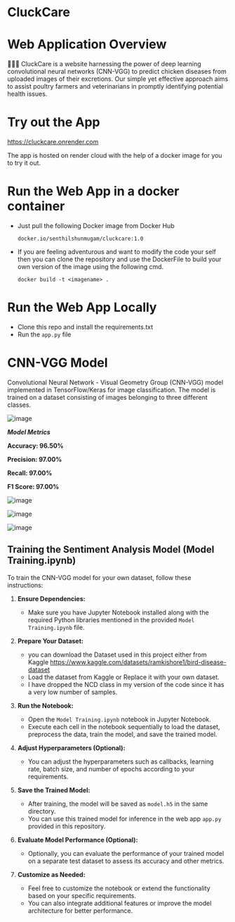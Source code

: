 # CluckCare
# Web Application Overview

🐔🐥🐓 CluckCare is a website harnessing the power of deep learning convolutional neural networks (CNN-VGG) to predict chicken diseases from uploaded images of their excretions. Our simple yet effective approach aims to assist poultry farmers and veterinarians in promptly identifying potential health issues.

# Try out the App

https://cluckcare.onrender.com

The app is hosted on render cloud with the help of a docker image for you to try it out.

# Run the Web App in a docker container
   - Just pull the following Docker image from Docker Hub

      ```docker.io/senthilshunmugam/cluckcare:1.0```


   - If you are feeling adventurous and want to modify the code your self then you can clone the repository and use the DockerFile to build your own version of the image using the following cmd.

     ```docker build -t <imagename> .```
     
# Run the Web App Locally 

   - Clone this repo and install the requirements.txt
   - Run the `app.py` file

# CNN-VGG Model 

Convolutional Neural Network - Visual Geometry Group (CNN-VGG) model implemented in TensorFlow/Keras for image classification. The model is trained on a dataset consisting of images belonging to three different classes.

![image](https://github.com/K-Senthil-Shunmugam/CluckCare/assets/113205555/a86fe681-4b1e-43a5-a262-186a015bbd4c)

***Model Metrics***


**Accuracy: 96.50%**


**Precision: 97.00%**


**Recall: 97.00%**


**F1 Score: 97.00%**

![image](https://github.com/K-Senthil-Shunmugam/CluckCare/assets/113205555/e0509a92-aeed-496f-89fc-8ccad3ae86d2)

![image](https://github.com/K-Senthil-Shunmugam/CluckCare/assets/113205555/236caf69-983d-4e12-a16f-9f3b4091f64f)

![image](https://github.com/K-Senthil-Shunmugam/CluckCare/assets/113205555/ff00b6e2-c942-443c-b6d8-53577f68f8df)


## Training the Sentiment Analysis Model (Model Training.ipynb)

To train the CNN-VGG model for your own dataset, follow these instructions:

1. **Ensure Dependencies:**
   - Make sure you have Jupyter Notebook installed along with the required Python libraries mentioned in the provided `Model Training.ipynb` file.

2. **Prepare Your Dataset:**
   - you can download the Dataset used in this project either from Kaggle
https://www.kaggle.com/datasets/ramkishore1/bird-disease-dataset
   - Load the dataset from Kaggle or Replace it with your own dataset.
   - I have dropped the NCD class in my version of the code since it has a very low number of samples.

4. **Run the Notebook:**
   - Open the `Model Training.ipynb` notebook in Jupyter Notebook.
   - Execute each cell in the notebook sequentially to load the dataset, preprocess the data, train the model, and save the trained model.

5. **Adjust Hyperparameters (Optional):**
   - You can adjust the hyperparameters such as callbacks, learning rate, batch size, and number of epochs according to your requirements.

6. **Save the Trained Model:**
   - After training, the model will be saved as `model.h5` in the same directory.
   - You can use this trained model for inference in the web app `app.py` provided in this repository.

7. **Evaluate Model Performance (Optional):**
   - Optionally, you can evaluate the performance of your trained model on a separate test dataset to assess its accuracy and other metrics.

8. **Customize as Needed:**
   - Feel free to customize the notebook or extend the functionality based on your specific requirements.
   - You can also integrate additional features or improve the model architecture for better performance.
